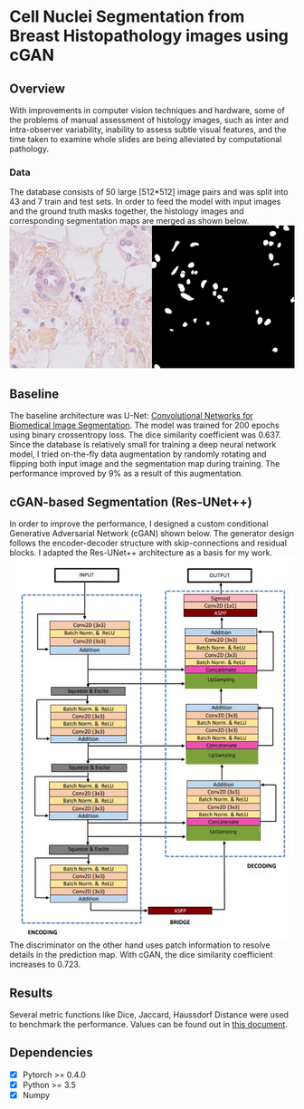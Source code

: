 # Cell Nuclei Segmentation from Breast Histopathology images using cGAN
## Overview
With improvements in computer vision techniques and hardware, some of the problems of manual assessment of histology images, such as inter and intra-observer variability, inability to assess subtle visual features, and the time
taken to examine whole slides are being alleviated by computational pathology.

### Data
The database consists of 50 large [512*512] image pairs and was split into 43 and 7 train and test sets. In order to feed the model with input images and the ground truth masks together, the histology images and corresponding segmentation maps are merged as shown below.
![alt text](https://github.com/babajide07/Cell-Nuclei-Segmentation-from-Histology-images-using-Conditional-Generative-Adversarial-Network-/blob/master/Results/Slide_11_11_2.png)

## Baseline
The baseline architecture was U-Net: [Convolutional Networks for Biomedical Image Segmentation](https://lmb.informatik.uni-freiburg.de/people/ronneber/u-net/). The model was trained for 200 epochs using binary crossentropy loss. The dice similarity coefficient was 0.637. Since the database is relatively small for training a deep neural network model, I tried on-the-fly data augmentation by randomly rotating and flipping both input image and the segmentation map during training. The performance improved by 9% as a result of this augmentation.

## cGAN-based Segmentation (Res-UNet++)
In order to improve the performance, I designed a custom conditional Generative Adversarial Network (cGAN) shown below. The generator design follows the encoder-decoder structure with skip-connections and residual blocks. I adapted the
Res-UNet++ architecture as a basis for my work.
![alt text](https://github.com/jainaviral898/Cell-Nuclei-Segmentation-using-cGAN/blob/master/images/resunet++_image.jpg)
The discriminator on the other hand uses patch information to resolve details in the prediction map. With cGAN, the dice similarity coefficient increases to 0.723.
## Results
Several metric functions like Dice, Jaccard, Haussdorf Distance were used to benchmark the performance. Values can be found out in [this document](https://github.com/jainaviral898/Cell-Nuclei-Segmentation-using-cGAN/blob/master/final%20results.pdf).

## Dependencies
 - [x] Pytorch >= 0.4.0
 - [x] Python >= 3.5
 - [x] Numpy
